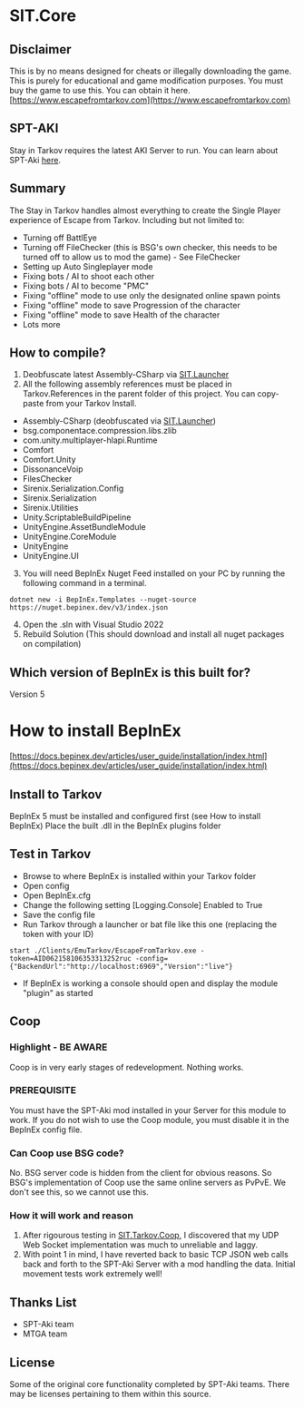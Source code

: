 # SIT.Core

## Disclaimer

This is by no means designed for cheats or illegally downloading the game. This is purely for educational and game modification purposes. You must buy the game to use this. 
You can obtain it here. [https://www.escapefromtarkov.com](https://www.escapefromtarkov.com)

## SPT-AKI
Stay in Tarkov requires the latest AKI Server to run. You can learn about SPT-Aki [here](https://www.sp-tarkov.com/).

## Summary

The Stay in Tarkov handles almost everything to create the Single Player experience of Escape from Tarkov.
Including but not limited to:
- Turning off BattlEye
- Turning off FileChecker (this is BSG's own checker, this needs to be turned off to allow us to mod the game) - See FileChecker
- Setting up Auto Singleplayer mode
- Fixing bots / AI to shoot each other
- Fixing bots / AI to become "PMC"
- Fixing "offline" mode to use only the designated online spawn points
- Fixing "offline" mode to save Progression of the character
- Fixing "offline" mode to save Health of the character
- Lots more

## How to compile? 
1. Deobfuscate latest Assembly-CSharp via [SIT.Launcher](https://github.com/paulov-t/SIT.Tarkov.Launcher)
2. All the following assembly references must be placed in Tarkov.References in the parent folder of this project. You can copy-paste from your Tarkov Install.
- Assembly-CSharp (deobfuscated via [SIT.Launcher](https://github.com/paulov-t/SIT.Tarkov.Launcher))
- bsg.componentace.compression.libs.zlib
- com.unity.multiplayer-hlapi.Runtime
- Comfort
- Comfort.Unity
- DissonanceVoip
- FilesChecker
- Sirenix.Serialization.Config
- Sirenix.Serialization
- Sirenix.Utilities
- Unity.ScriptableBuildPipeline
- UnityEngine.AssetBundleModule
- UnityEngine.CoreModule
- UnityEngine
- UnityEngine.UI
3. You will need BepInEx Nuget Feed installed on your PC by running the following command in a terminal. 
```
dotnet new -i BepInEx.Templates --nuget-source https://nuget.bepinex.dev/v3/index.json
```
4. Open the .sln with Visual Studio 2022
5. Rebuild Solution (This should download and install all nuget packages on compilation)

## Which version of BepInEx is this built for?
Version 5

# How to install BepInEx
[https://docs.bepinex.dev/articles/user_guide/installation/index.html](https://docs.bepinex.dev/articles/user_guide/installation/index.html)

## Install to Tarkov
BepInEx 5 must be installed and configured first (see How to install BepInEx)
Place the built .dll in the BepInEx plugins folder

## Test in Tarkov
- Browse to where BepInEx is installed within your Tarkov folder
- Open config
- Open BepInEx.cfg
- Change the following setting [Logging.Console] Enabled to True
- Save the config file
- Run Tarkov through a launcher or bat file like this one (replacing the token with your ID)
```
start ./Clients/EmuTarkov/EscapeFromTarkov.exe -token=AID062158106353313252ruc -config={"BackendUrl":"http://localhost:6969","Version":"live"}
```
- If BepInEx is working a console should open and display the module "plugin" as started

## Coop

### Highlight - BE AWARE
Coop is in very early stages of redevelopment. Nothing works.

### PREREQUISITE
You must have the SPT-Aki mod installed in your Server for this module to work. If you do not wish to use the Coop module, you must disable it in the BepInEx config file.

### Can Coop use BSG code?
No. BSG server code is hidden from the client for obvious reasons. So BSG's implementation of Coop use the same online servers as PvPvE. We don't see this, so we cannot use this.

### How it will work and reason
1. After rigourous testing in [SIT.Tarkov.Coop](https://github.com/paulov-t/SIT.Tarkov.Coop), I discovered that my UDP Web Socket implementation was much to unreliable and laggy.
2. With point 1 in mind, I have reverted back to basic TCP JSON web calls back and forth to the SPT-Aki Server with a mod handling the data. Initial movement tests work extremely well!

## Thanks List
- SPT-Aki team
- MTGA team

## License

Some of the original core functionality completed by SPT-Aki teams. There may be licenses pertaining to them within this source.